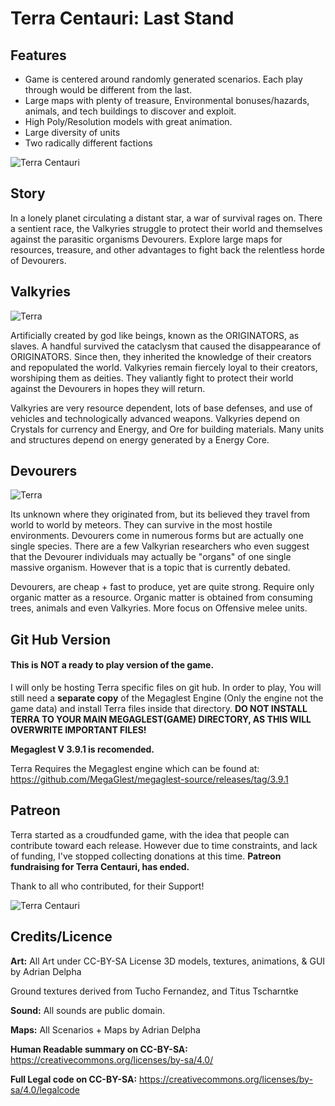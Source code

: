 # Terra Centauri: Last Stand

## Features

* Game is centered around randomly generated scenarios. Each play through would be different from the last.
* Large maps with plenty of treasure, Environmental bonuses/hazards, animals, and tech buildings to discover and exploit.
* High Poly/Resolution models with great animation.
* Large diversity of units
* Two radically different factions

![Terra Centauri](https://s3.amazonaws.com/patreon/2a1041aa9bad6f0d1e99255d5634bd05.jpg)

## Story
In a lonely planet circulating a distant star, a war of survival rages on. There a sentient race, the Valkyries struggle to protect their world and themselves against the parasitic organisms Devourers. Explore large maps for resources, treasure, and other advantages to fight back the relentless horde of Devourers.

## Valkyries
![Terra](http://krazykeetgames.com/wp-content/uploads/2014/03/ZO_Screen8_byAD-copy.jpg)

Artificially created by god like beings, known as the ORIGINATORS, as slaves. A handful survived the cataclysm that caused the disappearance of ORIGINATORS. Since then, they inherited the knowledge of their creators and repopulated the world. Valkyries remain fiercely loyal to their creators, worshiping them as deities. They valiantly fight to protect their world against the Devourers in hopes they 
will return.

Valkyries are very resource dependent, lots of base defenses, and use of vehicles and technologically advanced weapons.
Valkyries depend on Crystals for currency and Energy, and Ore for building materials. Many units and structures depend on energy generated by a Energy Core.

## Devourers
![Terra](http://krazykeetgames.com/wp-content/uploads/2014/03/ZO_Screen3_byAD.jpg)

Its unknown where they originated from, but its believed they travel from world to world by meteors. They can survive in the most hostile environments. Devourers come in numerous forms but are actually one single species. There are a few Valkyrian researchers who even suggest that the Devourer 
individuals may actually be "organs" of one single massive organism. However that is a topic that is currently debated. 

Devourers, are cheap + fast to produce, yet are quite strong. Require only organic matter as a resource. Organic matter is obtained from consuming trees, animals and even Valkyries. More focus on Offensive melee units.

## Git Hub Version
#### This is NOT a ready to play version of the game.

I will only be hosting Terra specific files on git hub. In order to play, You will still need a __separate copy__ of the Megaglest Engine (Only the engine not the game data) and install Terra files inside that directory. __DO NOT INSTALL TERRA TO YOUR MAIN MEGAGLEST(GAME) DIRECTORY, AS THIS WILL OVERWRITE IMPORTANT FILES!__

__Megaglest V 3.9.1 is recomended.__

Terra Requires the Megaglest engine which can be found at: 
https://github.com/MegaGlest/megaglest-source/releases/tag/3.9.1

## Patreon
Terra started as a croudfunded game, with the idea that people can contribute toward each release. However due to time constraints, and lack of funding, I've stopped collecting donations at this time.
__Patreon fundraising for Terra Centauri, has ended.__

Thank to all who contributed, for their Support!

![Terra Centauri](http://media.indiedb.com/images/articles/1/183/182596/auto/2u5c94n.jpg.png)

## Credits/Licence

__Art:__
All Art under CC-BY-SA License
3D models, textures, animations, & GUI by Adrian Delpha 

Ground textures derived from Tucho Fernandez, and Titus Tscharntke 

__Sound:__
All sounds are public domain.

__Maps:__
All Scenarios + Maps by Adrian Delpha

__Human Readable summary on CC-BY-SA:__
https://creativecommons.org/licenses/by-sa/4.0/

__Full Legal code on CC-BY-SA:__
https://creativecommons.org/licenses/by-sa/4.0/legalcode